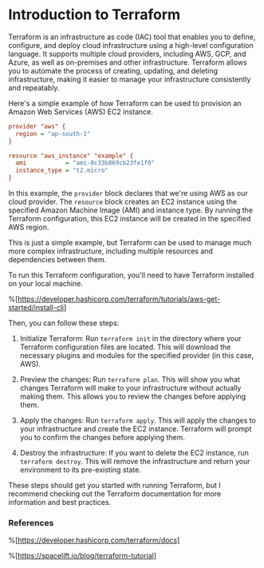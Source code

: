 # Introduction to Terraform

Terraform is an infrastructure as code (IAC) tool that enables you to define, configure, and deploy cloud infrastructure using a high-level configuration language. It supports multiple cloud providers, including AWS, GCP, and Azure, as well as on-premises and other infrastructure. Terraform allows you to automate the process of creating, updating, and deleting infrastructure, making it easier to manage your infrastructure consistently and repeatably.

Here's a simple example of how Terraform can be used to provision an Amazon Web Services (AWS) EC2 instance.

```ini
provider "aws" {
  region = "ap-south-1"
}

resource "aws_instance" "example" {
  ami           = "ami-0c33b869cb23fe1f0"
  instance_type = "t2.micro"
}
```

In this example, the `provider` block declares that we're using AWS as our cloud provider. The `resource` block creates an EC2 instance using the specified Amazon Machine Image (AMI) and instance type. By running the Terraform configuration, this EC2 instance will be created in the specified AWS region.

This is just a simple example, but Terraform can be used to manage much more complex infrastructure, including multiple resources and dependencies between them.

To run this Terraform configuration, you'll need to have Terraform installed on your local machine.

%[https://developer.hashicorp.com/terraform/tutorials/aws-get-started/install-cli] 

Then, you can follow these steps:

1. Initialize Terraform: Run `terraform init` in the directory where your Terraform configuration files are located. This will download the necessary plugins and modules for the specified provider (in this case, AWS).
    
2. Preview the changes: Run `terraform plan`. This will show you what changes Terraform will make to your infrastructure without actually making them. This allows you to review the changes before applying them.
    
3. Apply the changes: Run `terraform apply`. This will apply the changes to your infrastructure and create the EC2 instance. Terraform will prompt you to confirm the changes before applying them.
    
4. Destroy the infrastructure: If you want to delete the EC2 instance, run `terraform destroy`. This will remove the infrastructure and return your environment to its pre-existing state.
    

These steps should get you started with running Terraform, but I recommend checking out the Terraform documentation for more information and best practices.

### References

%[https://developer.hashicorp.com/terraform/docs] 

%[https://spacelift.io/blog/terraform-tutorial]
